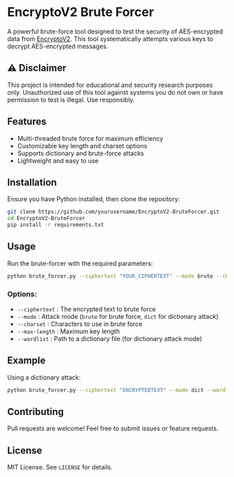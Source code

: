 # EncryptoV2 Brute Forcer

A powerful brute-force tool designed to test the security of AES-encrypted data from [EncryptoV2](https://cameroncodesstuff.github.io/EncryptoV2/). This tool systematically attempts various keys to decrypt AES-encrypted messages.

## ⚠️ Disclaimer
This project is intended for educational and security research purposes only. Unauthorized use of this tool against systems you do not own or have permission to test is illegal. Use responsibly.

## Features
- Multi-threaded brute force for maximum efficiency
- Customizable key length and charset options
- Supports dictionary and brute-force attacks
- Lightweight and easy to use

## Installation
Ensure you have Python installed, then clone the repository:

```sh
git clone https://github.com/yourusername/EncryptoV2-BruteForcer.git
cd EncryptoV2-BruteForcer
pip install -r requirements.txt
```

## Usage
Run the brute-forcer with the required parameters:

```sh
python brute_forcer.py --ciphertext "YOUR_CIPHERTEXT" --mode brute --charset abc123 --max-length 6
```

### Options:
- `--ciphertext` : The encrypted text to brute force
- `--mode` : Attack mode (`brute` for brute force, `dict` for dictionary attack)
- `--charset` : Characters to use in brute force
- `--max-length` : Maximum key length
- `--wordlist` : Path to a dictionary file (for dictionary attack mode)

## Example
Using a dictionary attack:

```sh
python brute_forcer.py --ciphertext "ENCRYPTEDTEXT" --mode dict --wordlist wordlist.txt
```

## Contributing
Pull requests are welcome! Feel free to submit issues or feature requests.

## License
MIT License. See `LICENSE` for details.

